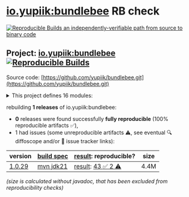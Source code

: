 [io.yupiik:bundlebee](https://central.sonatype.com/artifact/io.yupiik/bundlebee/versions) RB check
=======

[![Reproducible Builds](https://reproducible-builds.org/images/logos/rb.svg) an independently-verifiable path from source to binary code](https://reproducible-builds.org/)

## Project: [io.yupiik:bundlebee](https://central.sonatype.com/artifact/io.yupiik/bundlebee/versions) [![Reproducible Builds](https://img.shields.io/endpoint?url=https://raw.githubusercontent.com/jvm-repo-rebuild/reproducible-central/master/content/io/yupiik/bundlebee/badge.json)](https://github.com/jvm-repo-rebuild/reproducible-central/blob/master/content/io/yupiik/bundlebee/README.md)

Source code: [https://github.com/yupiik/bundlebee.git](https://github.com/yupiik/bundlebee.git)

<details><summary>This project defines 16 modules:</summary>

* [io.yupiik.alveoli:alveolus](https://central.sonatype.com/artifact/io.yupiik.alveoli/alveolus/overview)
* [io.yupiik.alveoli:elasticsearch-local](https://central.sonatype.com/artifact/io.yupiik.alveoli/elasticsearch-local/overview)
* [io.yupiik.alveoli:grafana-simple](https://central.sonatype.com/artifact/io.yupiik.alveoli/grafana-simple/overview)
* [io.yupiik.alveoli:kafka-local](https://central.sonatype.com/artifact/io.yupiik.alveoli/kafka-local/overview)
* [io.yupiik.alveoli:loki-simple](https://central.sonatype.com/artifact/io.yupiik.alveoli/loki-simple/overview)
* [io.yupiik.alveoli:minio-local](https://central.sonatype.com/artifact/io.yupiik.alveoli/minio-local/overview)
* [io.yupiik.alveoli:monitoring-alveolus](https://central.sonatype.com/artifact/io.yupiik.alveoli/monitoring-alveolus/overview)
* [io.yupiik.alveoli:postgres-local](https://central.sonatype.com/artifact/io.yupiik.alveoli/postgres-local/overview)
* [io.yupiik.alveoli:prometheus-simple](https://central.sonatype.com/artifact/io.yupiik.alveoli/prometheus-simple/overview)
* [io.yupiik.alveoli:zipkin-simple](https://central.sonatype.com/artifact/io.yupiik.alveoli/zipkin-simple/overview)
* [io.yupiik:bundlebee](https://central.sonatype.com/artifact/io.yupiik/bundlebee/overview)
* [io.yupiik:bundlebee-core](https://central.sonatype.com/artifact/io.yupiik/bundlebee-core/overview)
* [io.yupiik:bundlebee-documentation](https://central.sonatype.com/artifact/io.yupiik/bundlebee-documentation/overview)
* [io.yupiik:bundlebee-junit5](https://central.sonatype.com/artifact/io.yupiik/bundlebee-junit5/overview)
* [io.yupiik:bundlebee-maven-plugin](https://central.sonatype.com/artifact/io.yupiik/bundlebee-maven-plugin/overview)
* [io.yupiik:bundlebee-operator](https://central.sonatype.com/artifact/io.yupiik/bundlebee-operator/overview)
</details>

rebuilding **1 releases** of io.yupiik:bundlebee:
- **0** releases were found successfully **fully reproducible** (100% reproducible artifacts :white_check_mark:),
- 1 had issues (some unreproducible artifacts :warning:, see eventual :mag: diffoscope and/or :memo: issue tracker links):

| version | [build spec](/BUILDSPEC.md) | [result](https://reproducible-builds.org/docs/jvm/): reproducible? | size |
| -- | --------- | ------ | -- |
| [1.0.29](https://central.sonatype.com/artifact/io.yupiik/bundlebee/1.0.29/pom) | [mvn jdk21](bundlebee-1.0.29.buildspec) | [result](bundlebee-1.0.29.buildinfo): [43 :white_check_mark:  2 :warning:](bundlebee-1.0.29.buildcompare) | 4.4M |

<i>(size is calculated without javadoc, that has been excluded from reproducibility checks)</i>
